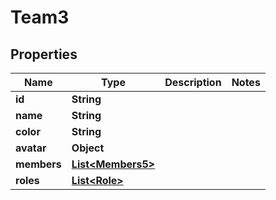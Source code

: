 

# Team3


## Properties

| Name | Type | Description | Notes |
|------------ | ------------- | ------------- | -------------|
|**id** | **String** |  |  |
|**name** | **String** |  |  |
|**color** | **String** |  |  |
|**avatar** | **Object** |  |  |
|**members** | [**List&lt;Members5&gt;**](Members5.md) |  |  |
|**roles** | [**List&lt;Role&gt;**](Role.md) |  |  |



